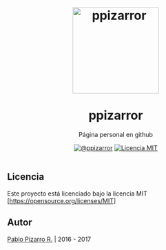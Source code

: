 <h1 align="center">
  <a href="http://ppizarror.com/" title="ppizarror">
    <img alt="ppizarror" src="http://ppizarror.com/icon.png" width="200px" height="200px" />
  </a>
  <br /><br />
  ppizarror</h1>
<p align="center">Página personal en github</p>
<div align="center"><a href="http://ppizarror.com"><img alt="@ppizarror" src="http://ppizarror.com/badges/autor.svg" /></a>
<a href="https://opensource.org/licenses/MIT/"><img alt="Licencia MIT" src="http://ppizarror.com/badges/licenciamit.svg" /></a>
</div><br />

## Licencia
Este proyecto está licenciado bajo la licencia MIT [https://opensource.org/licenses/MIT]

## Autor
<a href="http://ppizarror.com" title="ppizarror">Pablo Pizarro R.</a> | 2016 - 2017

